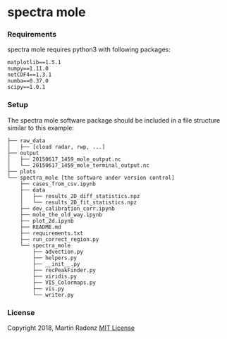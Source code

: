 # spectra mole

### Requirements

spectra mole requires python3 with following packages:
```
matplotlib==1.5.1
numpy==1.11.0
netCDF4==1.3.1
numba==0.37.0
scipy==1.0.1
```

### Setup

The spectra mole software package should be included in a file structure similar to this example:
```
├── raw_data
│   ├── [cloud radar, rwp, ...]
├── output
│   ├── 20150617_1459_mole_output.nc
│   └── 20150617_1459_mole_terminal_output.nc
├── plots
└── spectra_mole [the software under version control]
    ├── cases_from_csv.ipynb
    ├── data
    │   ├── results_2D_diff_statistics.npz
    │   └── results_2D_fit_statistics.npz
    ├── dev_calibration_corr.ipynb
    ├── mole_the_old_way.ipynb
    ├── plot_2d.ipynb
    ├── README.md
    ├── requirements.txt
    ├── run_correct_region.py
    └── spectra_mole
        ├── advection.py
        ├── helpers.py
        ├── __init__.py
        ├── recPeakFinder.py
        ├── viridis.py
        ├── VIS_Colormaps.py
        ├── vis.py
        └── writer.py

```

### License
Copyright 2018, Martin Radenz
[MIT License](http://www.opensource.org/licenses/mit-license.php)